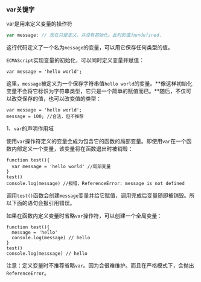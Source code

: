 ###  var关键字

var是用来定义变量的操作符

```javascript
var message; // 现在只是定义，并没有初始化。此时的值为undefined.
```

这行代码定义了一个名为`message`的变量，可以用它保存任何类型的值。

`ECMAScript`实现变量的初始化，可以同时定义变量并赋值：

```
var message = 'hello world';
```

这里，`message`被定义为一个保存字符串值`hello world`的变量。**像这样初始化变量不会将它标识为字符串类型，它只是一个简单的赋值而已。**随后，不仅可以改变保存的值，也可以改变值的类型：

```
var message = 'hello world';
message = 100; //合法，但不推荐
```

1、`var`的声明作用域

使用`var`操作符定义的变量会成为包含它的函数的局部变量。即使用`var`在一个函数内部定义一个变量，该变量将在函数退出时被销毁：

```
function test(){
  var message = 'hello world' //局部变量
}
test()
console.log(message) //报错，ReferenceError: message is not defined
```

调用`test()`函数会创建`message`变量并给它赋值，调用完成后变量随即被销毁。所以下面的语句会报引用错误。

如果在函数内定义变量时省略`var`操作符，可以创建一个全局变量：

```
function test(){
  message = 'hello'
  console.log(message) // hello
}
test()
console.log(messsage) // hello
```

注意：定义变量时不推荐省略`var`。因为会很难维护。而且在严格模式下，会抛出`ReferenceError`。